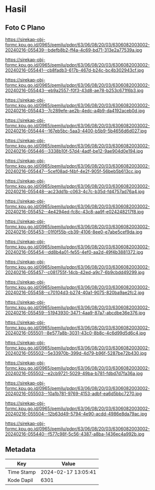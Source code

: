 # Hasil

## Foto C Plano

https://sirekap-obj-formc.kpu.go.id/0965/pemilu/pdpr/63/06/08/20/03/6306082003002-20240216-055439--bdefb8b2-ff4a-4c69-bd71-313e2a77539a.jpg

https://sirekap-obj-formc.kpu.go.id/0965/pemilu/pdpr/63/06/08/20/03/6306082003002-20240216-055441--cb8fadb3-617b-467d-b24c-bc4b302943cf.jpg

https://sirekap-obj-formc.kpu.go.id/0965/pemilu/pdpr/63/06/08/20/03/6306082003002-20240216-055443--eb9a2557-f0f3-43d8-ae78-b253c671f6b3.jpg

https://sirekap-obj-formc.kpu.go.id/0965/pemilu/pdpr/63/06/08/20/03/6306082003002-20240216-055443--7c289efe-ae2b-4edc-a4b9-da4192aceb0d.jpg

https://sirekap-obj-formc.kpu.go.id/0965/pemilu/pdpr/63/06/08/20/03/6306082003002-20240216-055444--167eb5bc-5aa3-4400-b5b9-5b4656d6d027.jpg

https://sirekap-obj-formc.kpu.go.id/0965/pemilu/pdpr/63/06/08/20/03/6306082003002-20240216-055446--3338b10f-57d4-4adf-be12-9ae904d0e194.jpg

https://sirekap-obj-formc.kpu.go.id/0965/pemilu/pdpr/63/06/08/20/03/6306082003002-20240216-055447--5cef08ad-f4bf-4e2f-905f-56beb5b613cc.jpg

https://sirekap-obj-formc.kpu.go.id/0965/pemilu/pdpr/63/06/08/20/03/6306082003002-20240216-055448--ac23dd1b-c063-4c7c-b35d-fd4757ad76a4.jpg

https://sirekap-obj-formc.kpu.go.id/0965/pemilu/pdpr/63/06/08/20/03/6306082003002-20240216-055452--4e4294ed-fc8c-43c8-aa9f-e024248217f8.jpg

https://sirekap-obj-formc.kpu.go.id/0965/pemilu/pdpr/63/06/08/20/03/6306082003002-20240216-055453--01f0f55b-cb39-4106-8ee0-e7abe5cef9da.jpg

https://sirekap-obj-formc.kpu.go.id/0965/pemilu/pdpr/63/06/08/20/03/6306082003002-20240216-055454--dd8b4a01-fe55-4ef0-aa2d-49f4b3881372.jpg

https://sirekap-obj-formc.kpu.go.id/0965/pemilu/pdpr/63/06/08/20/03/6306082003002-20240216-055457--c081755f-14cb-42ed-a9c7-6b9cbdd49299.jpg

https://sirekap-obj-formc.kpu.go.id/0965/pemilu/pdpr/63/06/08/20/03/6306082003002-20240216-055458--c70104d3-b274-40a1-9075-820ba9ae2fc2.jpg

https://sirekap-obj-formc.kpu.go.id/0965/pemilu/pdpr/63/06/08/20/03/6306082003002-20240216-055459--51943930-3471-4aa9-87a7-abcdbe36e376.jpg

https://sirekap-obj-formc.kpu.go.id/0965/pemilu/pdpr/63/06/08/20/03/6306082003002-20240216-055501--8e577a8b-3031-43c0-8b8c-4c6d99d5d6c4.jpg

https://sirekap-obj-formc.kpu.go.id/0965/pemilu/pdpr/63/06/08/20/03/6306082003002-20240216-055502--5e33970b-399d-4d79-b96f-5287be72b430.jpg

https://sirekap-obj-formc.kpu.go.id/0965/pemilu/pdpr/63/06/08/20/03/6306082003002-20240216-055502--e2cb9721-5029-49ba-b781-fdbd7d7fa36a.jpg

https://sirekap-obj-formc.kpu.go.id/0965/pemilu/pdpr/63/06/08/20/03/6306082003002-20240216-055503--10a1b781-9769-4153-adbf-ea6d5bbc7270.jpg

https://sirekap-obj-formc.kpu.go.id/0965/pemilu/pdpr/63/06/08/20/03/6306082003002-20240216-055504--12b63d49-5794-4e90-acdd-4986e8da79ac.jpg

https://sirekap-obj-formc.kpu.go.id/0965/pemilu/pdpr/63/06/08/20/03/6306082003002-20240216-055440--f577c98f-5c56-4387-a8ba-1436ec4a992b.jpg


## Metadata

| Key        | Value               |
| ---------- | ------------------- |
| Time Stamp | 2024-02-17 13:05:41 |
| Kode Dapil | 6301                |



